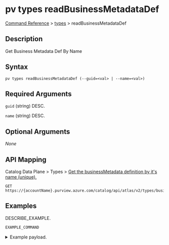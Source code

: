 # pv types readBusinessMetadataDef
[Command Reference](../../../README.md#command-reference) > [types](./main.md) > readBusinessMetadataDef

## Description
Get Business Metadata Def By Name

## Syntax
```
pv types readBusinessMetadataDef (--guid=<val> | --name=<val>)
```

## Required Arguments
`guid` (string)
DESC.

`name` (string)
DESC.

## Optional Arguments
*None*

## API Mapping
Catalog Data Plane > Types > [Get the businessMetadata definition by it's name (unique).](https://docs.microsoft.com/en-us/rest/api/purview/catalogdataplane/types/get-business-metadata-def-by-name)
```
GET https://{accountName}.purview.azure.com/catalog/api/atlas/v2/types/businessmetadatadef/name/{name}
```

## Examples
DESCRIBE_EXAMPLE.
```powershell
EXAMPLE_COMMAND
```
<details><summary>Example payload.</summary>
<p>

```json
PASTE_JSON_HERE
```
</p>
</details>